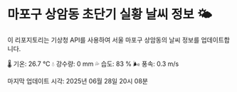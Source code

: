 
# 마포구 상암동 초단기 실황 날씨 정보 🌤️

이 리포지토리는 기상청 API를 사용하여 서울 마포구 상암동의 날씨 정보를 업데이트합니다. 

🌡️ 기온: 26.7 ℃
💧 강수량: 0 mm
💦 습도: 83 %
🌬️ 풍속: 0.3 m/s

마지막 업데이트 시각: 2025년 06월 28일 20시 08분    
